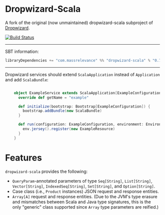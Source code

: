 Dropwizard-Scala
================

A fork of the original (now unmaintained) dropwizard-scala subproject of [Dropwizard](https://github.com/codahale/dropwizard).

[![Build Status](https://travis-ci.org/bretthoerner/dropwizard-scala.png)](https://travis-ci.org/bretthoerner/dropwizard-scala)

***

SBT information:

```scala
libraryDependencies += "com.massrelevance" %% "dropwizard-scala" % "0.7.1"
```

***

Dropwizard services should extend `ScalaApplication` instead of `Application`
and add `ScalaBundle`:

```scala

    object ExampleService extends ScalaApplication[ExampleConfiguration]) {
      override def getName = "example"

      def initialize(bootstrap: Bootstrap[ExampleConfiguration]) {
        bootstrap.addBundle(new ScalaBundle)
      }

      def run(configuration: ExampleConfiguration, environment: Environment) {
        env.jersey().register(new ExampleResource)
      }
    }
```

Features
========

`dropwizard-scala` provides the following:

* `QueryParam`-annotated parameters of type `Seq[String]`, `List[String]`, `Vector[String]`,
  `IndexedSeq[String]`, `Set[String]`, and `Option[String]`.
* Case class (i.e., `Product` instances) JSON request and response entities.
* `Array[A]` request and response entities. (Due to the JVM's type erasure and mismatches between
  Scala and Java type signatures, this is the only "generic" class supported since `Array` type
  parameters are reified.)

